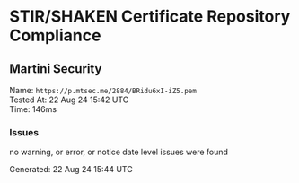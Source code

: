 # STIR/SHAKEN Certificate Repository Compliance

## Martini Security

Name: `https://p.mtsec.me/2884/BRidu6xI-iZ5.pem`\
Tested At: 22 Aug 24 15:42 UTC\
Time: 146ms

### Issues

no warning, or error, or notice date level issues were found

Generated: 22 Aug 24 15:44 UTC